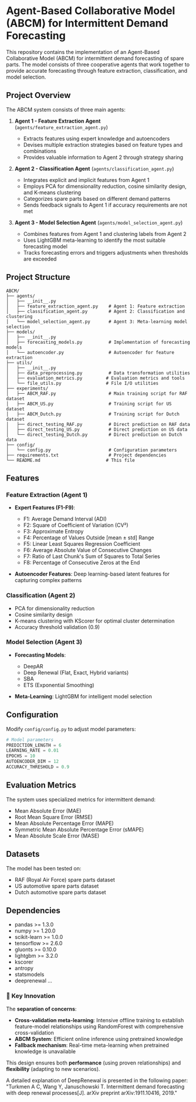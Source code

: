 # Agent-Based Collaborative Model (ABCM) for Intermittent Demand Forecasting

This repository contains the implementation of an Agent-Based Collaborative Model (ABCM) for intermittent demand forecasting of spare parts. The model consists of three cooperative agents that work together to provide accurate forecasting through feature extraction, classification, and model selection.

## Project Overview

The ABCM system consists of three main agents:

1. **Agent 1 - Feature Extraction Agent** (`agents/feature_extraction_agent.py`)
   - Extracts features using expert knowledge and autoencoders
   - Devises multiple extraction strategies based on feature types and combinations
   - Provides valuable information to Agent 2 through strategy sharing

2. **Agent 2 - Classification Agent** (`agents/classification_agent.py`)
   - Integrates explicit and implicit features from Agent 1
   - Employs PCA for dimensionality reduction, cosine similarity design, and K-means clustering
   - Categorizes spare parts based on different demand patterns
   - Sends feedback signals to Agent 1 if accuracy requirements are not met

3. **Agent 3 - Model Selection Agent** (`agents/model_selection_agent.py`)
   - Combines features from Agent 1 and clustering labels from Agent 2
   - Uses LightGBM meta-learning to identify the most suitable forecasting model
   - Tracks forecasting errors and triggers adjustments when thresholds are exceeded

## Project Structure

```
ABCM/
├── agents/
│   ├── __init__.py
│   ├── feature_extraction_agent.py    # Agent 1: Feature extraction
│   ├── classification_agent.py        # Agent 2: Classification and clustering
│   └── model_selection_agent.py       # Agent 3: Meta-learning model selection
├── models/
│   ├── __init__.py
│   ├── forecasting_models.py          # Implementation of forecasting models
│   └── autoencoder.py                 # Autoencoder for feature extraction
├── utils/
│   ├── __init__.py
│   ├── data_preprocessing.py          # Data transformation utilities
│   ├── evaluation_metrics.py         # Evaluation metrics and tools
│   └── file_utils.py                 # File I/O utilities
├── experiments/
│   ├── ABCM_RAF.py                    # Main training script for RAF dataset
│   ├── ABCM_US.py                     # Training script for US dataset
│   ├── ABCM_Dutch.py                  # Training script for Dutch dataset
│   ├── direct_testing_RAF.py          # Direct prediction on RAF data
│   ├── direct_testing_US.py           # Direct prediction on US data
│   └── direct_testing_Dutch.py        # Direct prediction on Dutch data
├── config/
│   └── config.py                      # Configuration parameters
├── requirements.txt                   # Project dependencies
└── README.md                         # This file
```

## Features

### Feature Extraction (Agent 1)
- **Expert Features (F1-F9)**:
  - F1: Average Demand Interval (ADI)
  - F2: Square of Coefficient of Variation (CV²)
  - F3: Approximate Entropy
  - F4: Percentage of Values Outside [mean ± std] Range
  - F5: Linear Least Squares Regression Coefficient
  - F6: Average Absolute Value of Consecutive Changes
  - F7: Ratio of Last Chunk's Sum of Squares to Total Series
  - F8: Percentage of Consecutive Zeros at the End

- **Autoencoder Features**: Deep learning-based latent features for capturing complex patterns

### Classification (Agent 2)
- PCA for dimensionality reduction
- Cosine similarity design
- K-means clustering with KScorer for optimal cluster determination
- Accuracy threshold validation (0.9)

### Model Selection (Agent 3)
- **Forecasting Models**:
  - DeepAR
  - Deep Renewal (Flat, Exact, Hybrid variants)
  - SBA
  - ETS (Exponential Smoothing)

- **Meta-Learning**: LightGBM for intelligent model selection

## Configuration

Modify `config/config.py` to adjust model parameters:

```python
# Model parameters
PREDICTION_LENGTH = 6
LEARNING_RATE = 0.01
EPOCHS = 10
AUTOENCODER_DIM = 12
ACCURACY_THRESHOLD = 0.9
```

## Evaluation Metrics

The system uses specialized metrics for intermittent demand:
- Mean Absolute Error (MAE)
- Root Mean Square Error (RMSE)
- Mean Absolute Percentage Error (MAPE)
- Symmetric Mean Absolute Percentage Error (sMAPE)
- Mean Absolute Scale Error (MASE)

## Datasets

The model has been tested on:
- RAF (Royal Air Force) spare parts dataset
- US automotive spare parts dataset
- Dutch automotive spare parts dataset

## Dependencies

- pandas >= 1.3.0
- numpy >= 1.20.0
- scikit-learn >= 1.0.0
- tensorflow >= 2.6.0
- gluonts >= 0.10.0
- lightgbm >= 3.2.0
- kscorer
- antropy
- statsmodels
- deeprenewal
...

### 🎯 Key Innovation

The **separation of concerns**:
- **Cross-validation meta-learning**: Intensive offline training to establish feature-model relationships using RandomForest with comprehensive cross-validation
- **ABCM System**: Efficient online inference using pretrained knowledge
- **Fallback mechanism**: Real-time meta-learning when pretrained knowledge is unavailable

This design ensures both **performance** (using proven relationships) and **flexibility** (adapting to new scenarios).

A detailed explanation of DeepRenewal is presented in the following paper:
"Turkmen A C, Wang Y, Januschowski T. Intermittent demand forecasting with deep renewal processes[J]. arXiv preprint arXiv:1911.10416, 2019."
